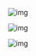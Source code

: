 ![img](../../#.res/pic/20140916204934238)

![img](../../#.res/pic/20140916204953145)

![img](../../#.res/pic/20140916204815921)